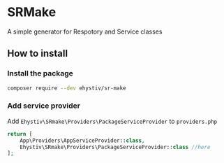# SRMake
 A simple generator for Respotory and Service classes

## How to install

### Install the package
```sh
composer require --dev ehystiv/sr-make
```

### Add service provider
Add `Ehystiv\SRmake\Providers\PackageServiceProvider` to `providers.php`

```php
return [
    App\Providers\AppServiceProvider::class,
    Ehystiv\SRmake\Providers\PackageServiceProvider::class //here
];
```
